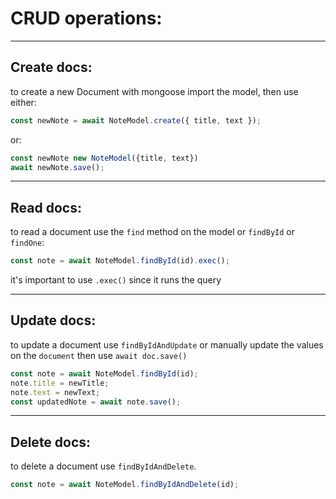 # CRUD operations:

---

## Create docs:

to create a new Document with mongoose import the model, then use either:

```typescript
const newNote = await NoteModel.create({ title, text });
```

or:

```typescript
const newNote new NoteModel({title, text})
await newNote.save();
```

---

## Read docs:

to read a document use the `find` method on the model or `findById` or `findOne`:

```typescript
const note = await NoteModel.findById(id).exec();
```

it's important to use `.exec()` since it runs the query

---

## Update docs:

to update a document use `findByIdAndUpdate` or manually update the values on the `document` then use `await doc.save()`

```typescript
const note = await NoteModel.findById(id);
note.title = newTitle;
note.text = newText;
const updatedNote = await note.save();
```

---

## Delete docs:

to delete a document use `findByIdAndDelete`.

```typescript
const note = await NoteModel.findByIdAndDelete(id);
```
